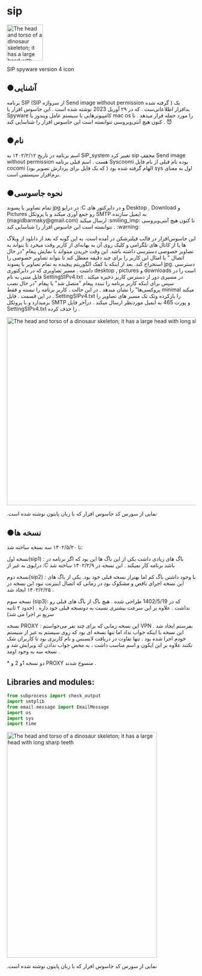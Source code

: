 # sip




<div class="figure">
  <img src="https://s8.uupload.ir/files/ic_tqja.png"
       alt="The head and torso of a dinosaur skeleton;
            it has a large head with long sharp teeth"
       width="96"
       title = " SIP icon " 
       height="96">

  <p>SIP spyware version 4 icon</p>
</div>

<h2>●آشنایی</h2>
<p> برنامه SIP (SIP از سرواژه Send image without permission گرفته شده ) یک بدافزار اطلاعاتی‌ست . که در ۲۹ آوریل  2023 نوشته شده است . این جاسوس افزار یا Spyware کامپیوترهایی با سیستم عامل ویندوز یا mac os را مورد حمله قرار میدهد . 
تا کنون هیچ آنتی‌ویروسی نتوانسته است این جاسوس افزار را شناسایی کند ‌. 😈</p>
<h2>●نام</h2>
<p> اسم برنامه  در تاریخ ۱۴۰۲/۲/۱۲ به SIP_system تغییر کرد sip  مخففِ
 Send image without permission
هست . 
اسم قبلی برنامه Syscoomi  بوده 
نام قبلی از نام فایل cocomi (که یک فایل برای پردازش تصویر بود ) الهام گرفته شده بود sys اول به معنای نرم‌افزار سیستمی است.  </p>

<h2>●نحوه جاسوسی</h2>
<p> تمام تصاویر  با پسوند jpg در درایو :C و در دایرکتور های Desktop , Download  و Pictures رو جمع آوری میکند و با پروتکل SMTP به ایمیل سازنده (magidbarmaky@gmail.com) ارسال  میکند :smiling_imp:
تا کنون هیچ آنتی‌ویروسی نتوانسته است این جاسوس افزار را شناسایی کند ‌. :warning:</p>
<p>این جاسوس‌افزار در قالب فیلترشکن در آمده است. به این گونه که بعد از دانلود از وبلاگ ها یا از کانال های تلگرامی و کلیک روی آن به بهانه‌ای از کاربر وقت میخرد  تا بتواند به تصاویر خصوصی دسترسی داشته باشد. این وقت خریدن میتواند با نمایش پیغامِ "در حال اتصال " یا امثال این کاربر را برای چند دقیقه معطل کند تا بتواند تصاویر خصوصی را استخراج کند. بعد از اینکه با کمک الگوریتم پیچیده به تمام تصاویر با پسوند jpg. دسترسی داشت . 
 مسیر تصاویری که در دایرکتوری  desktop , pictures  و downloads است را در فایل متنی به نام‌ SettingSIPv4.txt در مسیری دور از دسترس کاربر ذخیره میکند .
سپس برای اینکه کاربر برنامه را نبندد پیغام "متصل شد" یا پیغام "در حال نصب پروکسی‌ها" را نشان میدهد . در این حالت ، کاربر برنامه را نبسته و فقط minimal میکند .
در این قسمت .
فایل SettingSIPv4.txt  را بازکرده وتک تک مسیر های تصاویر را برمیدارد و با پروتکل SMTP  و پورت 465 به ایمیل موردنظر ارسال میکند . 
درآخر فایل SettingSIPv4.txt را حذف کرده .</p>

<div class="figure">
  <img src="https://s8.uupload.ir/files/screenshot_(42)_ytlr.png"
       alt="The head and torso of a dinosaur skeleton;
            it has a large head with long sharp teeth"
       width="800"
       title = " sipنمونه ای از سورس کد بد افزار  " 
       height="500">
  <p>.نمایی از سورس کد جاسوس افزار که با زبان پایتون نوشته شده است</p>
</div>

<h2>●نسخه ها </h2>
<p>تا ۱۴۰۲/۵/۲۰ سه نسخه ساخته شد: </p>
<p>نسخه اول(sip1) : باگ های زیادی داشت یکی از این باگ ها این بود که اگر برنامه در درایوی به غیر از :C باشد برنامه کار نمیکند . این نسخه در ۱۴۰۲/۲/۹ ساخته شد</p>
<p>نسخه دوم(sip2) : با وجود داشتن باگ کم اما بهتراز نسخه قبلی خود بود. یکی از باگ های این نسخه اجرای ناقص و مشکوک بود در زمانی که اتصال اینترنت نبود 
این نسخه در ۱۴۰۲/۲/۲۵ ایجاد شد . </p>
<p>نسخه سوم (sip3): که در 1402/5/19 طراحی شده . هیچ باگ از باگ های  قبلی رو نداشت . علاوه بر این سرعت بیشتری نسبت به دونسخه قبلی خود داره . (حدود ۲ ثانیه سریع تر اجرا می شد) </p>
<p>نسخه PROXY : این نسخه زمانی که برای چند نفر می‌خواستم VPN بفرستم ایجاد شد . این نسخه با اینکه جواب نداد اما تنها نسخه ای بود که روی سیستم به غیر از سیستم خودم اجرا شده بود . تنها تفاوت در دریافت لایسنس و نام کاربری بود تا کاربران شک نکنند علاوه بر این ایکون و اسم مناسب داشت ، به محض جواب ندادن کد ویرایش شد و نسخه سه به وجود اومد .  </p>
<p>* دو نسخه 1‌و 2 و PROXY منسوخ شدند . </p>


<h2>Libraries and modules:</h2>

```python
from subprocess import check_output
import smtplib
from email.message import EmailMessage
import os
import sys
import time
```
<div class="figure">
  <img src="https://s8.uupload.ir/files/sip-v1_jk5h.jpg"
       alt="The head and torso of a dinosaur skeleton;
            it has a large head with long sharp teeth"
       width="400"
       title = " sipنمونه ای از سورس کد بد افزار  " 
       height="600">
  <p>.نمایی از سورس کد جاسوس افزار که با زبان پایتون نوشته شده است</p>
</div>
